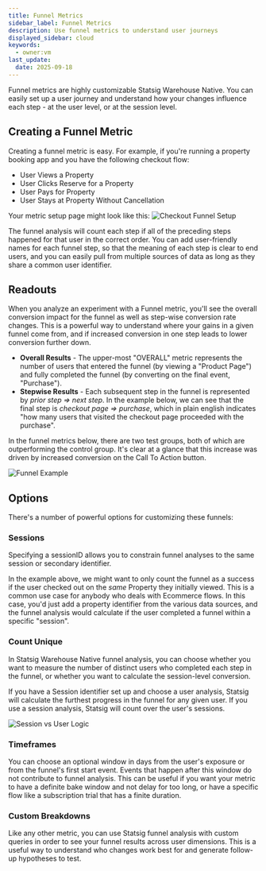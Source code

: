 ```yaml
---
title: Funnel Metrics
sidebar_label: Funnel Metrics
description: Use funnel metrics to understand user journeys
displayed_sidebar: cloud
keywords:
  - owner:vm
last_update:
  date: 2025-09-18
---
```


Funnel metrics are highly customizable Statsig Warehouse Native. You can easily set up a user journey and understand how your changes influence each step - at the user level, or at the session level.

## Creating a Funnel Metric

Creating a funnel metric is easy. For example, if you're running a property booking app and you have the following checkout flow:

- User Views a Property
- User Clicks Reserve for a Property
- User Pays for Property
- User Stays at Property Without Cancellation

Your metric setup page might look like this:
![Checkout Funnel Setup](https://github.com/statsig-io/docs/assets/102695539/55775447-ed40-4f73-bb5d-73b132423df5)

The funnel analysis will count each step if all of the preceding steps happened for that user in the correct order. You can add user-friendly names for each funnel step, so that the meaning
of each step is clear to end users, and you can easily pull from multiple sources of data as long as they share a common user identifier.

## Readouts

When you analyze an experiment with a Funnel metric, you'll see the overall conversion impact for the funnel as well as step-wise conversion rate changes. This is a powerful way to understand
where your gains in a given funnel come from, and if increased conversion in one step leads to lower conversion further down.

- **Overall Results** - The upper-most "OVERALL" metric represents the number of users that entered the funnel (by viewing a "Product Page") and fully completed the funnel (by converting on the final event, "Purchase").
- **Stepwise Results** - Each subsequent step in the funnel is represented by _prior step => next step_. In the example below, we can see that the final step is _checkout page => purchase_, which in plain english indicates "how many users that visited the checkout page proceeded with the purchase".

In the funnel metrics below, there are two test groups, both of which are outperforming the control group. It's clear at a glance that this increase was driven by increased conversion on the Call To Action button.

![Funnel Example](https://github.com/statsig-io/docs/assets/102695539/3d010bee-2c47-4bc1-966b-9cc84a0c4ed8)

## Options

There's a number of powerful options for customizing these funnels:

### Sessions

Specifying a sessionID allows you to constrain funnel analyses to the same session or secondary identifier.

In the example above, we might want to only count the funnel as a success if the user checked out on the _same_ Property they initially viewed. This is a common use case for anybody
who deals with Ecommerce flows. In this case, you'd just add a property identifier from the various data sources, and the funnel analysis would calculate if the user completed a funnel
within a specific "session".

### Count Unique

In Statsig Warehouse Native funnel analysis, you can choose whether you want to measure the number of distinct users who completed each step in the funnel, or whether you want to calculate
the session-level conversion.

If you have a Session identifier set up and choose a user analysis, Statsig will calculate the furthest progress in the funnel for any given user. If you use a session analysis,
Statsig will count over the user's sessions.

![Session vs User Logic](https://github.com/statsig-io/docs/assets/102695539/052aeee0-12a0-4cd8-9eeb-a4768f0d1404)

### Timeframes

You can choose an optional window in days from the user's exposure or from the funnel's first start event. Events that happen after this window do not contribute to funnel analysis. This can be useful
if you want your metric to have a definite bake window and not delay for too long, or have a specific flow like a subscription trial that has a finite duration.

### Custom Breakdowns

Like any other metric, you can use Statsig funnel analysis with custom queries in order to see your funnel results across user dimensions. This is a useful way to understand who changes work best for and generate follow-up hypotheses to test.
